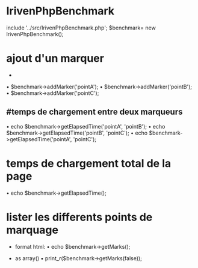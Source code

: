 # IrivenPhpBenchmark

include '../src/IrivenPhpBenchmark.php';
$benchmark= new IrivenPhpBenchmark();

# ajout d'un marquer
-
•	$benchmark->addMarker('pointA');
•	$benchmark->addMarker('pointB');
•	$benchmark->addMarker('pointC');

#temps de chargement entre deux marqueurs
-
•	echo $benchmark->getElapsedTime('pointA', 'pointB');
•	echo $benchmark->getElapsedTime('pointB', 'pointC');
•	echo $benchmark->getElapsedTime('pointA', 'pointC');

# temps de chargement total de la page 

•	echo $benchmark->getElapsedTime();

# lister les differents points de marquage 

- format html:
•	echo $benchmark->getMarks();
  
- as array()
•	print_r($benchmark->getMarks(false));
